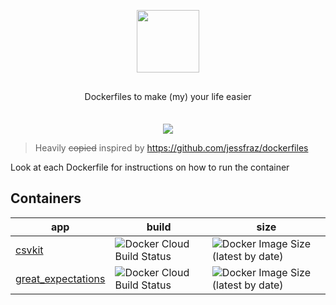 <p align="center">
  <img src="https://runnable.com/images/production/dockerfile.svg" height="100" >
</p>
<p align="center" style="margin: 30px 0 35px;">Dockerfiles to make (my) your life easier</p>

<p align="center">
  <img src="https://forthebadge.com/images/badges/60-percent-of-the-time-works-every-time.svg" >
</p>

> Heavily ~~copied~~ inspired by https://github.com/jessfraz/dockerfiles

Look at each Dockerfile for instructions on how to run the container

## Containers

| app  | build  | size |
|---|---|---|
|  [csvkit](https://csvkit.readthedocs.io/en/latest/) | ![Docker Cloud Build Status](https://img.shields.io/docker/cloud/build/edbizarro/csvkit?style=flat-square) | ![Docker Image Size (latest by date)](https://img.shields.io/docker/image-size/edbizarro/csvkit?sort=date&style=flat-square) |
|  [great_expectations](https://docs.greatexpectations.io/) | ![Docker Cloud Build Status](https://img.shields.io/docker/cloud/build/edbizarro/great_expectations?style=flat-square) | ![Docker Image Size (latest by date)](https://img.shields.io/docker/image-size/edbizarro/great_expectations?sort=date&style=flat-square) |